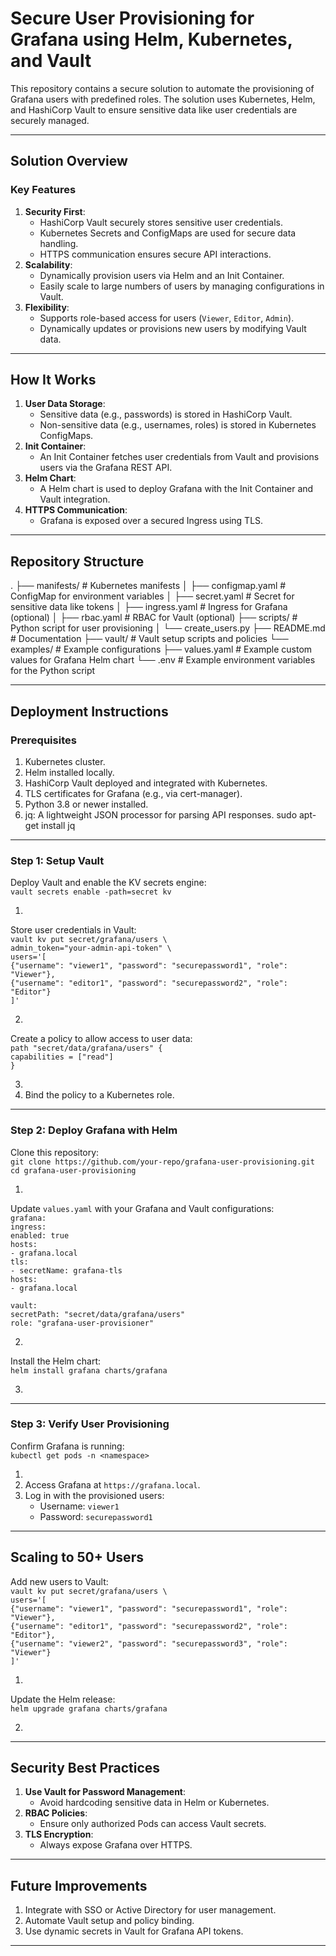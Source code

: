 # **Secure User Provisioning for Grafana using Helm, Kubernetes, and Vault**

This repository contains a secure solution to automate the provisioning of Grafana users with predefined roles. The solution uses Kubernetes, Helm, and HashiCorp Vault to ensure sensitive data like user credentials are securely managed.

---

## **Solution Overview**

### **Key Features**

1. **Security First**:  
   * HashiCorp Vault securely stores sensitive user credentials.  
   * Kubernetes Secrets and ConfigMaps are used for secure data handling.  
   * HTTPS communication ensures secure API interactions.  
2. **Scalability**:  
   * Dynamically provision users via Helm and an Init Container.  
   * Easily scale to large numbers of users by managing configurations in Vault.  
3. **Flexibility**:  
   * Supports role-based access for users (`Viewer`, `Editor`, `Admin`).  
   * Dynamically updates or provisions new users by modifying Vault data.

---

## **How It Works**

1. **User Data Storage**:  
   * Sensitive data (e.g., passwords) is stored in HashiCorp Vault.  
   * Non-sensitive data (e.g., usernames, roles) is stored in Kubernetes ConfigMaps.  
2. **Init Container**:  
   * An Init Container fetches user credentials from Vault and provisions users via the Grafana REST API.  
3. **Helm Chart**:  
   * A Helm chart is used to deploy Grafana with the Init Container and Vault integration.  
4. **HTTPS Communication**:  
   * Grafana is exposed over a secured Ingress using TLS.

---

## **Repository Structure**

.
├── manifests/            # Kubernetes manifests
│   ├── configmap.yaml    # ConfigMap for environment variables
│   ├── secret.yaml       # Secret for sensitive data like tokens
│   ├── ingress.yaml      # Ingress for Grafana (optional)
│   ├── rbac.yaml         # RBAC for Vault (optional)
├── scripts/              # Python script for user provisioning
│   └── create_users.py
├── README.md             # Documentation
├── vault/                # Vault setup scripts and policies
└── examples/             # Example configurations
    ├── values.yaml       # Example custom values for Grafana Helm chart
    └── .env              # Example environment variables for the Python script

---

## **Deployment Instructions**

### **Prerequisites**

1. Kubernetes cluster.  
2. Helm installed locally.  
3. HashiCorp Vault deployed and integrated with Kubernetes.  
4. TLS certificates for Grafana (e.g., via cert-manager).
5. Python 3.8 or newer installed.
6. jq: A lightweight JSON processor for parsing API responses. sudo apt-get install jq 


---

### **Step 1: Setup Vault**

Deploy Vault and enable the KV secrets engine:  
`vault secrets enable -path=secret kv`

1. 

Store user credentials in Vault:  
`vault kv put secret/grafana/users \`  
  `admin_token="your-admin-api-token" \`  
  `users='[`  
    `{"username": "viewer1", "password": "securepassword1", "role": "Viewer"},`  
    `{"username": "editor1", "password": "securepassword2", "role": "Editor"}`  
  `]'`

2. 

Create a policy to allow access to user data:  
`path "secret/data/grafana/users" {`  
  `capabilities = ["read"]`  
`}`

3.   
4. Bind the policy to a Kubernetes role.

---

### **Step 2: Deploy Grafana with Helm**

Clone this repository:  
`git clone https://github.com/your-repo/grafana-user-provisioning.git`  
`cd grafana-user-provisioning`

1. 

Update `values.yaml` with your Grafana and Vault configurations:  
`grafana:`  
  `ingress:`  
    `enabled: true`  
    `hosts:`  
      `- grafana.local`  
    `tls:`  
      `- secretName: grafana-tls`  
        `hosts:`  
          `- grafana.local`

`vault:`  
  `secretPath: "secret/data/grafana/users"`  
  `role: "grafana-user-provisioner"`

2. 

Install the Helm chart:  
`helm install grafana charts/grafana`

3. 

---

### **Step 3: Verify User Provisioning**

Confirm Grafana is running:  
`kubectl get pods -n <namespace>`

1.   
2. Access Grafana at `https://grafana.local`.  
3. Log in with the provisioned users:  
   * Username: `viewer1`  
   * Password: `securepassword1`

---

## **Scaling to 50+ Users**

Add new users to Vault:  
`vault kv put secret/grafana/users \`  
  `users='[`  
    `{"username": "viewer1", "password": "securepassword1", "role": "Viewer"},`  
    `{"username": "editor1", "password": "securepassword2", "role": "Editor"},`  
    `{"username": "viewer2", "password": "securepassword3", "role": "Viewer"}`  
  `]'`

1. 

Update the Helm release:  
`helm upgrade grafana charts/grafana`

2. 

---

## **Security Best Practices**

1. **Use Vault for Password Management**:  
   * Avoid hardcoding sensitive data in Helm or Kubernetes.  
2. **RBAC Policies**:  
   * Ensure only authorized Pods can access Vault secrets.  
3. **TLS Encryption**:  
   * Always expose Grafana over HTTPS.

---

## **Future Improvements**

1. Integrate with SSO or Active Directory for user management.  
2. Automate Vault setup and policy binding.  
3. Use dynamic secrets in Vault for Grafana API tokens.

---

